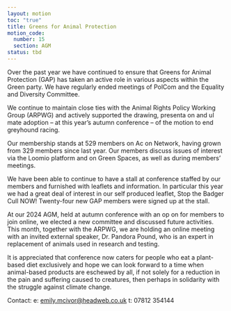```yaml
---
layout: motion
toc: "true"
title: Greens for Animal Protection
motion_code:
  number: 15
  section: AGM
status: tbd
---
```

Over the past year we have continued to ensure that Greens for Animal Protection (GAP) has taken an active role in various aspects within the Green party. We have regularly ended meetings of PolCom and the Equality and Diversity Committee.

We continue to maintain close ties with the Animal Rights Policy Working Group (ARPWG) and actively supported the drawing, presenta on and ul mate adoption – at this year’s autumn conference – of the motion to end greyhound racing.

Our membership stands at 529 members on Ac on Network, having grown from 329 members since last year. Our members discuss issues of interest via the Loomio platform and on Green Spaces, as well as during members’ meetings.

We have been able to continue to have a stall at conference staffed by our members and furnished with leaflets and information. In particular this year we had a great deal of interest in our self produced leaflet, Stop the Badger Cull NOW! Twenty-four new GAP members were signed up at the stall.

At our 2024 AGM, held at autumn conference with an op on for members to join online, we elected a new committee and discussed future activities. This month, together with the ARPWG, we are holding an online meeting with an invited external speaker, Dr. Pandora Pound, who is an expert in replacement of animals used in research and testing.

It is appreciated that conference now caters for people who eat a plant-based diet exclusively and hope we can look forward to a time when animal-based products are eschewed by all, if not solely for a reduction in the pain and suffering caused to creatures, then perhaps in solidarity with the struggle against climate change.

Contact: e: emily.mcivor@headweb.co.uk t: 07812 354144